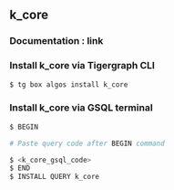 ## k_core
### Documentation : link 
### Install k_core via Tigergraph CLI
```bash
$ tg box algos install k_core
```
### Install k_core via GSQL terminal
```bash
$ BEGIN 

# Paste query code after BEGIN command

$ <k_core_gsql_code>
$ END 
$ INSTALL QUERY k_core
```